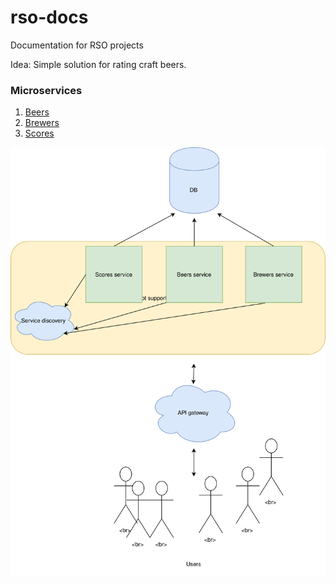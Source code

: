 # rso-docs
Documentation for RSO projects

Idea: Simple solution for rating craft beers.

### Microservices
1. [Beers](https://github.com/denisvitez/rso-beers)
2. [Brewers](https://github.com/denisvitez/rso-brewers)
3. [Scores](https://github.com/denisvitez/rso-scores)

![Architecture](rso.svg)